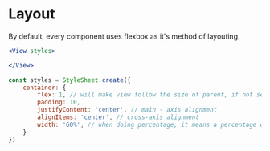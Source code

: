 # Layout

By default, every component uses flexbox as it's method of layouting.

```jsx
<View styles>

</View>

const styles = StyleSheet.create({
    container: {
        flex: 1, // will make view follow the size of parent, if not set then view will just fill as needed (follow its children)
        padding: 10,
        justifyContent: 'center', // main - axis alignment
        alignItems: 'center', // cross-axis alignment
        width: '60%', // when doing percentage, it means a percentage of its parent's length
    }
})
